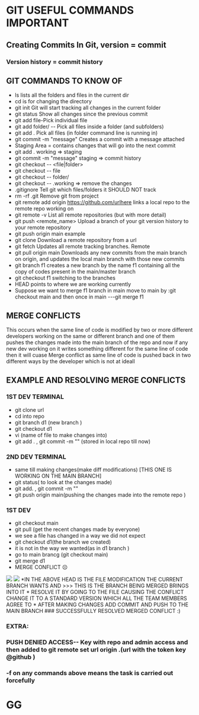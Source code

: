 # GIT USEFUL COMMANDS IMPORTANT 
## Creating Commits In Git, version = commit
### Version history = commit history


## GIT COMMANDS TO KNOW OF 
* ls lists all the folders and files in the current dir 
* cd is for changing the directory 
* git init Git will start tracking all changes in the current folder
* git status Show all changes since the previous commit
* git add file-Pick individual file
* git add folder/ -- Pick all files inside a folder (and subfolders)
* git add . Pick all files (in folder command line is running in)
* git commit -m "message" Creates a commit with a message attached
* Staging Area = contains changes that will go into the next commit
* git add . working => staging
* git commit -m "message" staging => commit history
* git checkout -- <file|folder>
* git checkout -- file
* git checkout -- folder/
* git checkout -- .working => remove the changes
* .gitignore Tell git which files/folders it SHOULD NOT track
* rm -rf .git Remove git from project
* git remote add origin https://github.com/urlhere links a local repo to the remote repo working on 
* git remote -v List all remote repositories (but with more detail)
* git push <remote_name> <branch> Upload a branch of your git version history to your remote repository
* git push origin main example 
* git clone <url> Download a remote repository from a url
* git fetch Updates all remote tracking branches. Remote
* git pull origin main Downloads any new commits from the main branch on origin, and updates the local main branch with those new commits
* git branch f1 creates a new branch by the name f1 containing all the copy of codes present in the main/master branch 
* git checkout f1 switching to the branches 
* HEAD points to where we are working currently 
* Suppose we want to merge f1 branch in main move to main by :git checkout main and then once in main ---git merge f1
## MERGE CONFLICTS 
  This occurs when the same line of code is modified by two or more different developers working on the same or different branch and one of them pushes the changes made 
  into the main branch of the repo and now if any new dev working on it writes something different for the same line of code then it will cuase Merge conflict as same line of code
  is pushed back in two different ways by the developer which is not at ideall 
  
  ## EXAMPLE AND RESOLVING MERGE CONFLICTS 
  ### 1ST DEV TERMINAL
  * git clone url
  * cd into repo 
  *  git branch d1 (new branch )
  * git checkout d1
  * vi (name of file to make changes into)
  *  git add . ,   git commit -m "" (stored in local repo till now)
  
  ### 2ND DEV TERMINAL 
  * same till making changes(make diff modifications) [THIS ONE IS WORKING ON THE MAIN BRANCH]
  * git status( to look at the changes made)
  * git add. , git commit -m "" 
  * git push origin main(pushing the changes made into the remote repo )
  
  ### 1ST DEV 
  * git checkout main 
  * git pull (get the recent changes made by everyone)
  * we see a file has changed in a way we did not expect 
  * git checkout d1(the branch we created)
  * it is not in the way we wanted(as in d1 branch )
  * go to main brancg (git checkout main)
  *  git merge d1
  * MERGE CONFLICT ☹️
  <img src="https://github.com/AnuragJha003/BankManageMentSys-SELabTut-/assets/97457228/6c2dc8ed-f182-4a64-91ae-e534b1923281" >
  <img src="https://github.com/AnuragJha003/BankManageMentSys-SELabTut-/assets/97457228/34c5c4aa-7eee-4d8e-a74c-5d90e33a32e0" >
  *IN THE ABOVE HEAD IS THE FILE MODIFICATION THE CURRENT BRANCH WANTS AND >>> THIS IS THE BRANCH BEING MERGED BRINGS INTO IT 
  * RESOLVE IT BY GOING TO THE FILE CAUSING THE CONFLICT CHANGE IT TO A STANDARD VERSION WHICH ALL THE TEAM MEMBERS AGREE TO
  * AFTER MAKING CHANGES ADD COMMIT AND PUSH TO THE MAIN BRANCH
  ### SUCCESSFULLY RESOLVED MERGED CONFLICT :) 
  
  
  ### EXTRA:
  ### PUSH DENIED ACCESS-- Key with repo and admin access and then added to git remote set url origin .(url with the token key @github )
  ### -f on any commands above means the task is carried out forcefully 
  
  
  # GG
